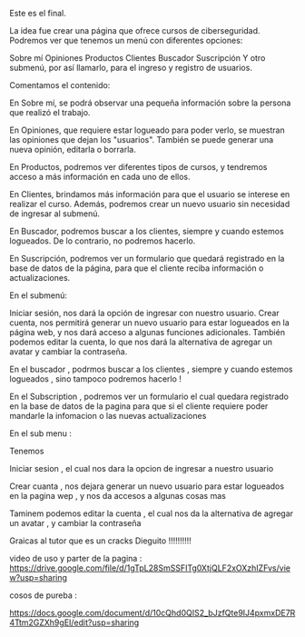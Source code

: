 


Este es el final.

La idea fue crear una página que ofrece cursos de ciberseguridad.
Podremos ver que tenemos un menú con diferentes opciones:

Sobre mí
Opiniones
Productos
Clientes
Buscador
Suscripción
Y otro submenú, por así llamarlo, para el ingreso y registro de usuarios.

Comentamos el contenido:

En Sobre mí, se podrá observar una pequeña información sobre la persona que realizó el trabajo.

En Opiniones, que requiere estar logueado para poder verlo, se muestran las opiniones que dejan los "usuarios". También se puede generar una nueva opinión, editarla o borrarla.

En Productos, podremos ver diferentes tipos de cursos, y tendremos acceso a más información en cada uno de ellos.

En Clientes, brindamos más información para que el usuario se interese en realizar el curso. Además, podremos crear un nuevo usuario sin necesidad de ingresar al submenú.

En Buscador, podremos buscar a los clientes, siempre y cuando estemos logueados. De lo contrario, no podremos hacerlo.

En Suscripción, podremos ver un formulario que quedará registrado en la base de datos de la página, para que el cliente reciba información o actualizaciones.

En el submenú:

Iniciar sesión, nos dará la opción de ingresar con nuestro usuario.
Crear cuenta, nos permitirá generar un nuevo usuario para estar logueados en la página web, y nos dará acceso a algunas funciones adicionales.
También podemos editar la cuenta, lo que nos dará la alternativa de agregar un avatar y cambiar la contraseña.

En el buscador , podrmos buscar a los clientes , siempre y cuando estemos logueados , sino tampoco podremos hacerlo ! 

En el Subscription , podremos ver un formulario el cual quedara registrado en la base de datos de la pagina para que si el cliente requiere poder mandarle la infomacion o las nuevas actualizaciones 

En el sub menu :

Tenemos 

Iniciar sesion  , el cual nos dara la opcion de ingresar a nuestro usuario 

Crear cuanta , nos dejara generar un nuevo usuario para estar logueados en la pagina wep , y nos da accesos a algunas cosas mas 

Taminem podemos editar la cuenta , el cual nos da la alternativa de agregar un avatar , y cambiar la contraseña 

Graicas al tutor que es un cracks Dieguito !!!!!!!!!! 

video de uso y parter de la pagina  : 
https://drive.google.com/file/d/1gTpL28SmSSFITg0XtjQLF2xOXzhIZFvs/view?usp=sharing

cosos de pureba : 

https://docs.google.com/document/d/10cQhd0QIS2_bJzfQte9IJ4pxmxDE7R4Ttm2GZXh9gEI/edit?usp=sharing

